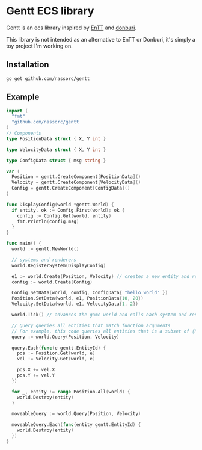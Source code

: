 # Gentt ECS library
Gentt is an ecs library inspired by [EnTT](https://www.github.com/skypjack/entt) and [donburi](https://www.github.com/yohamta/donburi).

This library is not intended as an alternative to EnTT or Donburi, it's simply a toy project I'm working on.

## Installation
```
go get github.com/nassorc/gentt
```

## Example
```go
import (
  "fmt"
  "github.com/nassorc/gentt
)
// Components
type PositionData struct { X, Y int }

type VelocityData struct { X, Y int }

type ConfigData struct { msg string }

var (
  Position = gentt.CreateComponent[PositionData]()
  Velocity = gentt.CreateComponent[VelocityData]()
  Config = gentt.CreateComponent[ConfigData]()
)

func DisplayConfig(world *gentt.World) {
  if entity, ok := Config.First(world); ok {
    config := Config.Get(world, entity)
    fmt.Println(config.msg)
  }
}

func main() {
  world := gentt.NewWorld()

  // systems and renderers
  world.RegisterSystem(DisplayConfig)

  e1 := world.Create(Position, Velocity) // creates a new entity and returns its id
  config := world.Create(Config)

  Config.SetData(world, config, ConfigData{ "hello world" })
  Position.SetData(world, e1, PositionData{10, 20})
  Velocity.SetData(world, e1, VelocityData{1, 2})

  world.Tick() // advances the game world and calls each system and renderer

  // Query queries all entities that match function arguments 
  // For example, this code queries all entities that is a subset of {Position, Velocity}
  query := world.Query(Position, Velocity)

  query.Each(func(e gentt.EntityId) {
    pos := Position.Get(world, e) 
    vel := Velocity.Get(world, e) 

    pos.X += vel.X
    pos.Y += vel.Y
  })

  for _, entity := range Position.All(world) {
    world.Destroy(entity)
  }

  moveableQuery := world.Query(Position, Velocity)

  moveableQuery.Each(func(entity gentt.EntityId) {
    world.Destroy(entity)
  })
}
```
